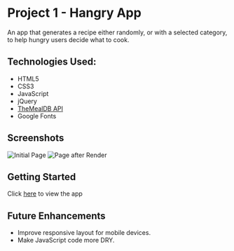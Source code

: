 # Project 1 - Hangry App
An app that generates a recipe either randomly, or with a selected category, to help hungry users decide what to cook.

## Technologies Used:
- HTML5
- CSS3
- JavaScript
- jQuery
- [TheMealDB API](https://www.themealdb.com/api.php)
- Google Fonts

## Screenshots

![Initial Page](https://raw.githubusercontent.com/cocampo0915/Project-1-Web-App/master/img/wireframe1.PNG)
![Page after Render](https://raw.githubusercontent.com/cocampo0915/Project-1-Web-App/master/img/wireframe2.PNG)

## Getting Started
Click <a href="https://cocampo0915.github.io/Project-1-Web-App/" target="_blank">here</a> to view the app

## Future Enhancements
- Improve responsive layout for mobile devices.
- Make JavaScript code more DRY.